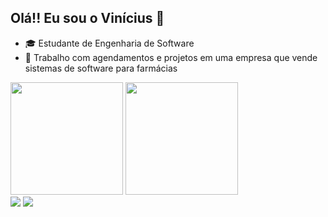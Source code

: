 ## Olá!! Eu sou o Vinícius 👋

  - 🎓 Estudante de Engenharia de Software 
  - 💼 Trabalho com agendamentos e projetos em uma empresa que vende sistemas de software para farmácias 

<div>
 <a ref="https://beacons.ai/Vinicius Bonjiorno">
  <img height="180em" src="https://github-readme-stats.vercel.app/api?username=ViniciusBonjiorno&show_icons=true&theme=dark&include_all_commits=true&count_private=true"/>
  <img height="180em" src="https://github-readme-stats.vercel.app/api/top-langs/?username=ViniciusBonjiorno&layout=compact&langs_count=16&theme=dark"/>
</div>

<div>
  <a href="https://www.linkedin.com/in/vin%C3%ADcius-hamada-bonjiorno-75361b34a/" target="_blank"><img src="https://img.shields.io/badge/LinkedIn-0077B5?style=for-the-badge&logo=linkedin&logoColor=white"></a>
  <a href="mailto:vhbonjiorno@gmail.com" target="_blank"><img src="https://img.shields.io/badge/Gmail-D14836?style=for-the-badge&logo=gmail&logoColor=black"></a>                                                                                                  
</div>
